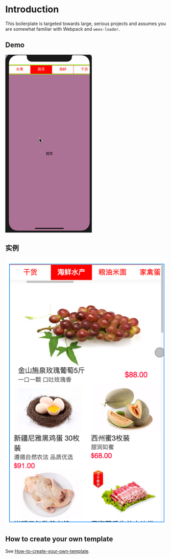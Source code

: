 # Introduction

This boilerplate is targeted towards large, serious projects and assumes you are somewhat familiar with Webpack and `weex-loader`. 

## Demo
![img](https://github.com/ZJWeex/segmented/blob/master/20181009.gif)

## 实例

![img](https://github.com/ZJWeex/segmented/blob/master/20181011.png)

## How to create your own template

See [How-to-create-your-own-template](https://github.com/weex-templates/How-to-create-your-own-template).

